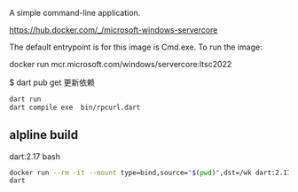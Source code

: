 A simple command-line application.


https://hub.docker.com/_/microsoft-windows-servercore

The default entrypoint is for this image is Cmd.exe. To run the image:

docker run mcr.microsoft.com/windows/servercore:ltsc2022

$ dart pub get
更新依赖
```bash
dart run
dart compile exe  bin/rpcurl.dart    
```

## alpline build

dart:2.17 bash
```bash
docker run --rm -it --mount type=bind,source="$(pwd)",dst=/wk dart:2.17 bash
dart
```
